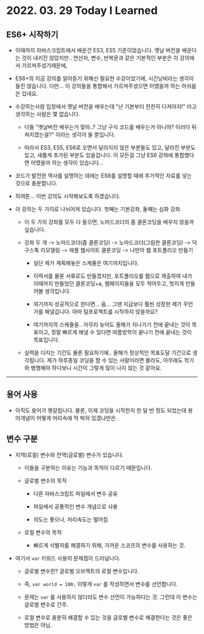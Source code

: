 # 2022. 03. 29 Today I Learned

## ES6+ 시작하기

- 이때까지 자바스크립트에서 배운건 ES3, ES5 기준이었습니다. 옛날 버전을 배운다는 것이 내키진 않았지만.. 연산자, 변수, 반복문과 같은 기본적인 부분은 이 강의에서 가르쳐주셨기때문에,

- ES6+의 지금 강의를 알아듣기 위해선 필요한 수강이었기에, 시간낭비라는 생각이 들진 않습니다. 다만... 이 강의들을 통합해서 가르쳐주셨으면 어땠을까 하는 아쉬움은 있네요.

- 수강하는사람 입장에서 옛날 버전을 배우는데 "난 기본부터 찬찬히 다져야지!" 라고 생각하는 사람은 몇 없습니다.

  - 다들 "옛날버전 배우는거 맞아..? 그냥 구식 코드를 배우는거 아니야? 이러다 뒤쳐지겠는걸?" 이라는 생각이 들 뿐입니다.

  - 따라서 ES3, ES5, ES6로 오면서 달라지지 않은 부분들도 있고, 달라진 부분도 있고, 새롭게 추가된 부분도 있을겁니다. 이 모든걸 그냥 ES6 강좌에 통합했다면 어땠을까 하는 생각이 있습니다...

- 코드가 발전한 역사를 설명하는 데에는 ES6를 설명할 때에 추가적인 자료를 넣는 것으로 충분합니다.

- 하여튼... 이번 강의도 시작해보도록 하겠습니다.

- 이 강의는 두 가지로 나뉘어져 있습니다. 첫째는 기본강좌, 둘째는 심화 강좌.

  - 이 두 가지 강좌를 모두 다 들으면, 노마드코더의 줌 클론코딩을 배우지 않을까 싶습니다.

  - 강좌 두 개 -> 노마드코더(줌 클론코딩) -> 노마드코더(그림판 클론코딩) -> 덕구스톡 리모델링 -> 애플 웹사이트 클론코딩 -> 나만의 웹 포트폴리오 만들기

    - 일단 제가 계획해놓은 스케쥴은 여기까지입니다.

    - 이력서를 물론 서류로도 만들겠지만, 포트폴리오를 웹으로 제출하여 내가 이때까지 만들었던 클론코딩+a, 웹페이지들을 모두 적어두고, 멋지게 만들어볼 생각입니다.

    - 여기까지 성공적으로 한다면... 음... 그땐 지금보다 훨씬 성장한 제가 무언가를 해낼겁니다. 아마 팀프로젝트를 시작하지 않을까요?

    - 여기까지의 스케쥴을.. 아무리 늦어도 올해가 지나가기 전에 끝내는 것이 목표이고, 정말 빠르게 해낼 수 있다면 여름방학이 끝나기 전에 끝내는 것이 목표입니다.

  - 실력을 다지는 기간도 물론 필요하기에.. 올해가 정상적인 목표도달 기간으로 생각됩니다. 제가 하루종일 코딩을 할 수 있는 사람이라면 몰라도, 아무래도 학기와 병행해야 하다보니 시간이 그렇게 많이 나지 않는 것 같아요.

---

## 용어 사용

- 아직도 용어가 헷갈립니다. 물론, 이제 코딩을 시작한지 한 달 반 정도 되었는데 용어개념이 어떻게 머리속에 딱 박혀 있겠냐만은.

## 변수 구분

- 지역(로컬) 변수와 전역(글로벌) 변수가 있습니다.

  - 이들을 구분하는 이유는 기능과 목적이 다르기 때문입니다.

  - 글로벌 변수의 목적

    - 다른 자바스크립트 파일에서 변수 공유

    - 파일에서 공통적인 변수 개념으로 사용

    - 의도는 좋으나, 처리속도는 떨어짐

  - 로컬 변수의 목적

    - 빠르게 식별자를 해결하기 위해, 가까운 스코프의 변수를 사용하는 것.

- 여기서 `var` 키워드 사용의 문제점이 드러납니다.

  - 글로벌 변수란? 글로벌 오브젝트의 로컬 변수입니다.

  - 즉, `var world = 100;` 이렇게 `var` 를 작성하면서 변수를 선언합니다.

  - 문제는 `var` 를 사용하지 않더라도 변수 선언이 가능하다는 것. 그런데 이 변수는 글로벌 변수로 간주.

  - 로컬 변수로 충분히 해결할 수 있는 것을 글로벌 변수로 해결한다는 것은 좋은 방법은 아님.
